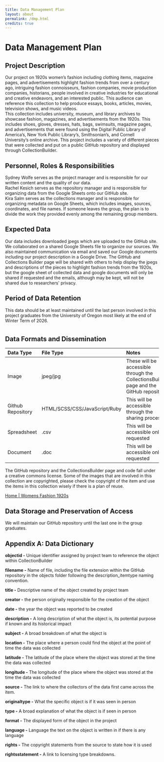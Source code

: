 ```yaml
---
title: Data Management Plan
layout: about
permalink: /dmp.html
credits: true
---
```


# **Data Management Plan**

## Project Description

Our project on 1920s women’s fashion including clothing items, magazine pages, and advertisements highlight fashion trends from over a century ago, intriguing fashion connoisseurs, fashion companies, movie production companies, historians, people involved in creative industries for educational and creative endeavors, and an interested public. This audience can reference this collection to help produce essays, books, articles, movies, television shows, and music videos.   
This collection includes university, museum, and library archives to showcase fashion, magazines, and advertisements from the 1920s. This includes shoes, gloves, dresses, hats, bags, swimsuits, magazine pages, and advertisements that were found using the Digital Public Library of America’s, New York Public Library’s, Smithsonian’s, and Cornell University’s online archive. This project includes a variety of different pieces that were collected and put on a public GitHub repository and displayed through CollectionBuilder. 

## Personnel, Roles & Responsibilities

Sydney Wolfe serves as the project manager and is responsible for our written content and the quality of our data.   
Rachel Kesich serves as the repository manager and is responsible for organizing data from the Google Sheets onto our GitHub site.   
Kira Salm serves as the collections manager and is responsible for organizing metadata on Google Sheets, which includes images, sources, coordinates, and file names. 
If someone leaves the group, the plan is to divide the work they provided evenly among the remaining group members.


## Expected Data

Our data includes downloaded jpegs which are uploaded to the GitHub site. We collaborated on a shared Google Sheets file to organize our sources. We also maintained communication via email and saved our Google documents including our project description in a Google Drive. The GitHub and Collections Builder page will be shared with others to help display the jpegs and descriptions of the pieces to highlight fashion trends from the 1920s, but the google sheet of collected data and google documents will only be shared if requested and the emails, although may be kept, will not be shared due to researchers' privacy. 

## Period of Data Retention

This data should be at least maintained until the last person involved in this project graduates from the University of Oregon most likely at the end of Winter Term of 2026\. 

# 

## Data Formats and Dissemination

| Data Type | File Type | Notes |
| :---- | :---- | :---- |
| Image | jpeg/jpg | These will be accessible through the CollectionsBuilder page and the GitHub repository |
| Github Repository | HTML/SCSS/CSS/JavaScript/Ruby | This will be accessible through the sharing process |
| Spreadsheet | .csv | This will be accessible only if requested  |
| Document | .doc | This will be accessible only if requested  |

The GitHub repository and the CollectionsBuilder page and code fall under a creative commons license. Some of the images that are involved in this collection are copyrighted, please check the copyright of the item and use the items in this collection wisely if there is a plan of reuse. 

[Home | Womens Fashion 1920s](https://ksalm4.github.io/dsci350m_fashion_1920s/)

## Data Storage and Preservation of Access

We will maintain our GitHub repository until the last one in the group graduates.

## Appendix A: Data Dictionary

**objectid \-** Unique identifier assigned by project team to reference the object within CollectionBuilder

**filename \-** Name of file, including the file extension within the GitHub repository in the objects folder following the description\_itemtype naming convention.

**title \-** Descriptive name of the object created by project team

**creator	\-** the person originally responsible for the creation of the object

**date \-** the year the object was reported to be created

**description \-** A long description of what the object is, its potential purpose if known and its historical impact

**subject	 \-** A broad breakdown of what the object is

**location \-** The place where a person could find the object at the point of time the data was collected

**latitude \-** The latitude of the place where the object was stored at the time the data was collected

**longitude \-** The longitude of the place where the object was stored at the time the data was collected

**source \-** The link to where the collectors of the data first came across the item. 

**originaltype \-** What the specific object is if it was seen in person

**type \-** A broad explanation of what the object is if seen in person

**format	\-** The displayed form of the object in the project

**language \-** Language the text on the object is written in if there is any language 

**rights \-** The copyright statements from the source to state how it is used

**rightsstatement \-** A link to licensing type breakdowns. 			
